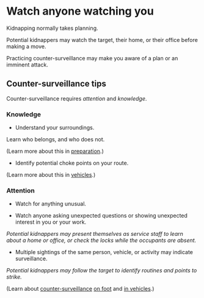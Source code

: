 [Title]: # (Practice counter-surveillance)
[Order]: # (11)

# Watch anyone watching you 

Kidnapping normally takes planning. 

Potential kidnappers may watch the target, their home, or their office before making a move. 

Practicing counter-surveillance may make you aware of a plan or an imminent attack.

## Counter-surveillance tips

Counter-surveillance requires *attention* and *knowledge*.

### Knowledge

*	Understand your surroundings.

Learn who belongs, and who does not. 

(Learn more about this in [preparation](umbrella://lesson/preparation).) 

*   Identify potential choke points on your route.

(Learn more about this in [vehicles](umbrella://lesson/vehicles).) 

### Attention

*	Watch for anything unusual.

*	Watch anyone asking unexpected questions or showing unexpected interest in you or your work.

_Potential kidnappers may present themselves as service staff to learn about a home or office, or check the locks while the occupants are absent._

*	Multiple sightings of the same person, vehicle, or activity may indicate surveillance.

_Potential kidnappers may follow the target to identify routines and points to strike._

(Learn about [counter-surveillance](umbrella://lesson/counter-surveillance/0) [on foot](umbrella://lesson/counter-surveillance/1) and [in vehicles](umbrella://lesson/counter-surveillance/2).)
